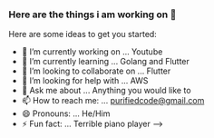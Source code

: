 ### Here are the things i am working on 👋

Here are some ideas to get you started:

- 🔭 I’m currently working on ... Youtube
- 🌱 I’m currently learning ... Golang and Flutter
- 👯 I’m looking to collaborate on ...  Flutter
- 🤔 I’m looking for help with ... AWS
- 💬 Ask me about ... Anything you would like to
- 📫 How to reach me: ... <purifiedcode@gmail.com>
- 😄 Pronouns: ... He/Him
- ⚡ Fun fact: ... Terrible piano player
-->
